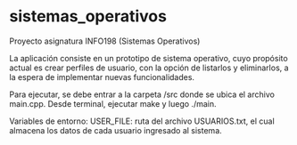 # sistemas_operativos
Proyecto asignatura INFO198 (Sistemas Operativos)

La aplicación consiste en un prototipo de sistema operativo, cuyo propósito actual es crear perfiles de usuario, con la opción de listarlos y eliminarlos, a la espera de implementar nuevas funcionalidades.

Para ejecutar, se debe entrar a la carpeta /src donde se ubica el archivo main.cpp. Desde terminal, ejecutar make y luego ./main. 

Variables de entorno:
USER_FILE: ruta del archivo USUARIOS.txt, el cual almacena los datos de cada usuario ingresado al sistema.
